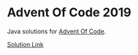 # Advent Of Code 2019

Java solutions for [Advent Of Code](https://adventofcode.com/2019).

[Solution Link](https://github.com/ffutop/AdventOfCode2019/tree/master/src/main/java/com/ffutop/aoc)
